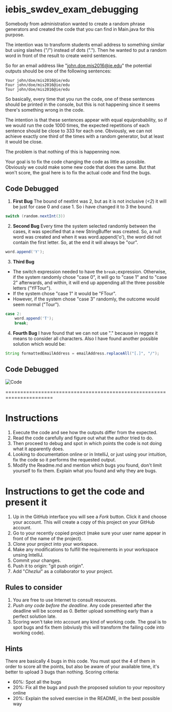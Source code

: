 # iebis_swdev_exam_debugging
Somebody from administration wanted to create a random phrase generators and created the code that you can find in Main.java for this purpose.

The intention was to transform students email address to something similar but using slashes ("/") instead of dots ("."). Then he wanted to put a random word in front of the result to create weird sentences.

So for an email address like "john.doe.mis2016@ie.edu" the potential outputs should be one of the following sentences:

```
Your john/doe/mis2016@ie/edu
Four john/doe/mis2016@ie/edu
Tour john/doe/mis2016@ie/edu
```

So basically, every time that you run the code, one of these sentences should be printed in the console, but this is not happening since it seems there's something wrong in the code.

The intention is that these sentences appear with equal equiprobability, so if we would run the code 1000 times, the expected repetitions of each sentence should be close to 333 for each one. Obviously, we can not achieve exactly one third of the times with a random generator, but at least it would be close.

The problem is that nothing of this is happenning now.

Your goal is to fix the code changing the code as little as possible. Obviously we could make some new code that does the same. But that won't score, the goal here is to fix the actual code and find the bugs.

## Code Debugged
1. **First Bug**
The bound of nextInt was 2, but as it is not inclusive (_<2_) it will be just for case 0 and case 1. So i have changed it to 3 the bound.
```java
switch (random.nextInt(3)) 
```

2. **Second Bug**
Every time the system selected randomly between the cases, it was specified that a new StringBuffer was created. So, a null word was created and when it was word.append('o'), the word did not contain the first letter. So, at the end it will always be "our". 
```java
word.append('Y');
```
3. **Third Bug**
* The switch expression needed to have the ```break;```expression. Otherwise, if the system randomly chose "case 0", it will go to "case 1" and to "case 2" afterwards, and within, it will end up appending all the three possible letters ("YFTour"). 
* If the system chose "case 1" it would be "FTour".
* However, if the system chose "case 3" randomly, the outcome would seem normal ("Tour").
```java
case 2:
    word.append('T');
    break;
```
4. **Fourth Bug**
I have found that we can not use "." because in reggex it means to consider all characters. Also I have found another possible solution which would be:

```java
String formattedEmailAddress = emailAddress.replaceAll("[.]", "/");
```
## Code Debugged

![Code](https://user-images.githubusercontent.com/42964691/70903312-ead1e580-1ffe-11ea-888e-fba53c43bac8.png)

======================================================================

# Instructions
1. Execute the code and see how the outputs differ from the expected.
2. Read the code carefully and figure out what the author tried to do.
3. Then proceed to debug and spot in which points the code is not doing what it apparently does.
4. Looking to documentation online or in IntelliJ, or just using your intuition, fix the code so it performs the requested output.
5. Modify the Readme.md and mention which bugs you found, don't limit yourself to fix them. Explain what you found and why they are bugs.

# Instructions to get the code and present it
1. Up in the GitHub interface you will see a *Fork* button. Click it and choose your account. This will create a copy of this project on your GitHub account.
2. Go to your recently copied project (make sure your user name appear in front of the name of the project).
3. Clone your project into your workspace.
4. Make any modifications to fulfill the requirements in your workspace unsing IntelliJ.
5. Commit your changes.
6. Push it to origin: "git push origin".
7. Add "*Chezlui*" as a collaborator to your project.

## Rules to consider
1. You are free to use Internet to consult resources.
2. *Push any code before the deadline*. Any code presented after the deadline will be scored as 0. Better upload something early than a perfect solution late.
3. Scoring won't take into account any kind of working code. The goal is to spot bugs and fix them (obviusly this will transform the failing code into working code).

## Hints
There are basically 4 bugs in this code. You must spot the 4 of them in order to score all the points, but also be aware of your available time, it's better to upload 3 bugs than nothing.
Scoring criteria:
- 60%: Spot all the bugs
- 20%: Fix all the bugs and push the proposed solution to your repository online
- 20%: Explain the solved exercise in the README, in the best possible way
